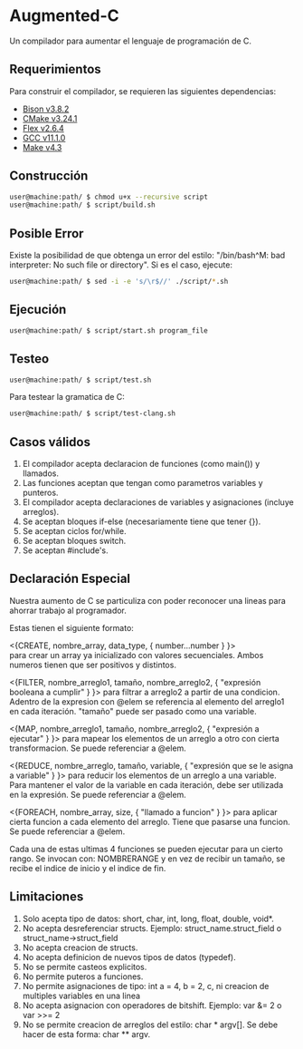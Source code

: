# Augmented-C
 Un compilador para aumentar el lenguaje de programación de C.

## Requerimientos

Para construir el compilador, se requieren las siguientes dependencias:

* [Bison v3.8.2](https://www.gnu.org/software/bison/)
* [CMake v3.24.1](https://cmake.org/)
* [Flex v2.6.4](https://github.com/westes/flex)
* [GCC v11.1.0](https://gcc.gnu.org/)
* [Make v4.3](https://www.gnu.org/software/make/)


## Construcción

```bash
user@machine:path/ $ chmod u+x --recursive script
user@machine:path/ $ script/build.sh
```

## Posible Error

Existe la posibilidad de que obtenga un error del estilo: "/bin/bash^M: bad interpreter: No such file or directory".
Si es el caso, ejecute:

```bash
user@machine:path/ $ sed -i -e 's/\r$//' ./script/*.sh 
```

## Ejecución

```bash
user@machine:path/ $ script/start.sh program_file
```

## Testeo

```bash
user@machine:path/ $ script/test.sh
```

Para testear la gramatica de C:

```bash
user@machine:path/ $ script/test-clang.sh
```

## Casos válidos

1) El compilador acepta declaracion de funciones (como main()) y llamados.
2) Las funciones aceptan que tengan como parametros variables y punteros.
3) El compilador acepta declaraciones de variables y asignaciones (incluye arreglos).
4) Se aceptan bloques if-else (necesariamente tiene que tener {}).
5) Se aceptan ciclos for/while.
6) Se aceptan bloques switch.
7) Se aceptan #include's.

## Declaración Especial
Nuestra aumento de C se particuliza con poder reconocer una lineas para ahorrar trabajo al programador.

Estas tienen el siguiente formato:

<{CREATE, nombre_array, data_type, { number...number } }>   
para crear un array ya inicializado con valores secuenciales.
Ambos numeros tienen que ser positivos y distintos.

<{FILTER, nombre_arreglo1, tamaño, nombre_arreglo2, { "expresión booleana a cumplir"  } }>
para filtrar a arreglo2 a partir de una condicion. Adentro de la expresion con @elem se referencia al elemento del arreglo1 en cada iteración. "tamaño" puede ser pasado como una variable.

<{MAP, nombre_arreglo1, tamaño, nombre_arreglo2, { "expresión a ejecutar" } }>
para mapear los elementos de un arreglo a otro con cierta transformacion. Se puede referenciar a @elem.

<{REDUCE, nombre_arreglo, tamaño, variable, { "expresión que se le asigna a variable" } }>
para reducir los elementos de un arreglo a una variable. Para mantener el valor de la variable en cada iteración, debe ser utilizada en la expresión. Se puede referenciar a @elem.

<{FOREACH, nombre_array, size, { "llamado a funcion" } }>
para aplicar cierta funcion a cada elemento del arreglo. Tiene que pasarse una funcion. Se puede referenciar a @elem.

Cada una de estas ultimas 4 funciones se pueden ejecutar para un cierto rango.
Se invocan con: NOMBRERANGE y en vez de recibir un tamaño, se recibe el indice de inicio y el indice de fin.


## Limitaciones

1) Solo acepta tipo de datos: short, char, int, long, float, double, void*.
2) No acepta desreferenciar structs. Ejemplo: struct_name.struct_field  o  struct_name->struct_field
3) No acepta creacion de structs.
4) No acepta definicion de nuevos tipos de datos (typedef).
5) No se permite casteos explicitos.
6) No permite puteros a funciones.
7) No permite asignaciones de tipo: int a = 4, b = 2, c, ni creacion de multiples variables en una linea
8) No acepta asignacion con operadores de bitshift. Ejemplo: var &= 2  o var >>= 2
9) No se permite creacion de arreglos del estilo: char * argv[]. Se debe hacer de esta forma: char ** argv.

